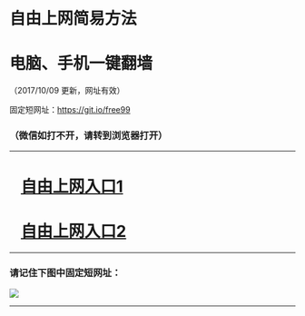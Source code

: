 ﻿# 自由上网简易方法

# 电脑、手机一键翻墙

（2017/10/09 更新，网址有效）

固定短网址：https://git.io/free99

### （微信如打不开，请转到浏览器打开）


***





# &nbsp;&nbsp; <a href="http://ft63626711.fwq-tz-1001.info/fwqtz01.html?t=10090018700 " target="_blank">自由上网入口1</a>
# &nbsp;&nbsp; <a href="http://ft146057203.fwq-tz-1002.info/fwqtz02.html?t=100900124955 " target="_blank">自由上网入口2</a>
***

### 请记住下图中固定短网址：

<img src="https://s3-us-west-2.amazonaws.com/fwq-1001/yjfq-20170905okok.png" /> 


***

